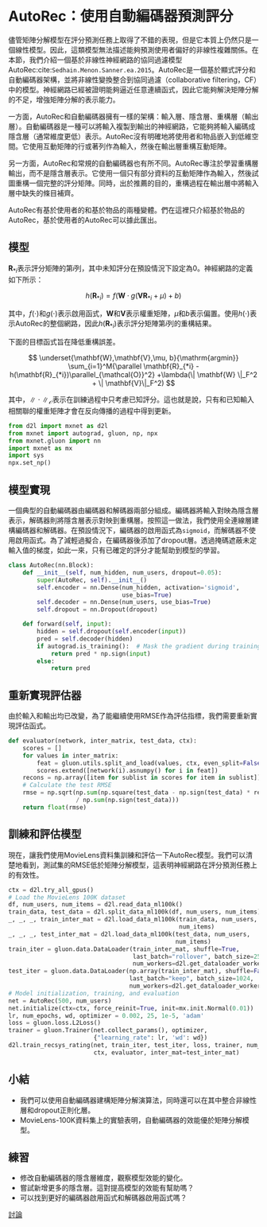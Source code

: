 # AutoRec：使用自動編碼器預測評分

儘管矩陣分解模型在評分預測任務上取得了不錯的表現，但是它本質上仍然只是一個線性模型。因此，這類模型無法描述能夠預測使用者偏好的非線性複雜關係。在本節，我們介紹一個基於非線性神經網路的協同過濾模型AutoRec:cite:`Sedhain.Menon.Sanner.ea.2015`。AutoRec是一個基於顯式評分和自動編碼器架構，並將非線性變換整合到協同過濾（collaborative filtering，CF）中的模型。神經網路已經被證明能夠逼近任意連續函式，因此它能夠解決矩陣分解的不足，增強矩陣分解的表示能力。

一方面，AutoRec和自動編碼器擁有一樣的架構：輸入層、隱含層、重構層（輸出層）。自動編碼器是一種可以將輸入複製到輸出的神經網路，它能夠將輸入編碼成隱含層（通常維度更低）表示。AutoRec沒有明確地將使用者和物品嵌入到低維空間。它使用互動矩陣的行或著列作為輸入，然後在輸出層重構互動矩陣。

另一方面，AutoRec和常規的自動編碼器也有所不同。AutoRec專注於學習重構層輸出，而不是隱含層表示。它使用一個只有部分資料的互動矩陣作為輸入，然後試圖重構一個完整的評分矩陣。同時，出於推薦的目的，重構過程在輸出層中將輸入層中缺失的條目補齊。

AutoRec有基於使用者的和基於物品的兩種變體。們在這裡只介紹基於物品的AutoRec，基於使用者的AutoRec可以據此匯出。

## 模型

$\mathbf{R}_{*i}$表示評分矩陣的第$i$列，其中未知評分在預設情況下設定為0。神經網路的定義如下所示：

$$
h(\mathbf{R}_{*i}) = f(\mathbf{W} \cdot g(\mathbf{V} \mathbf{R}_{*i} + \mu) + b)
$$

其中，$f(\cdot)$和$g(\cdot)$表示啟用函式，$\mathbf{W}$和$\mathbf{V}$表示權重矩陣，$\mu$和$b$表示偏置。使用$h( \cdot )$表示AutoRec的整個網路，因此$h(\mathbf{R}_{*i})$表示評分矩陣第$i$列的重構結果。

下面的目標函式旨在降低重構誤差。

$$
\underset{\mathbf{W},\mathbf{V},\mu, b}{\mathrm{argmin}} \sum_{i=1}^M{\parallel \mathbf{R}_{*i} - h(\mathbf{R}_{*i})\parallel_{\mathcal{O}}^2} +\lambda(\| \mathbf{W} \|_F^2 + \| \mathbf{V}\|_F^2)
$$

其中，$\| \cdot \|_{\mathcal{O}}$表示在訓練過程中只考慮已知評分。這也就是說，只有和已知輸入相關聯的權重矩陣才會在反向傳播的過程中得到更新。

```python
from d2l import mxnet as d2l
from mxnet import autograd, gluon, np, npx
from mxnet.gluon import nn
import mxnet as mx
import sys
npx.set_np()
```

## 模型實現

一個典型的自動編碼器由編碼器和解碼器兩部分組成。編碼器將輸入對映為隱含層表示，解碼器則將隱含層表示對映到重構層。按照這一做法，我們使用全連線層建構編碼器和解碼器。在預設情況下，編碼器的啟用函式為`sigmoid`，而解碼器不使用啟用函式。為了減輕過擬合，在編碼器後添加了dropout層。透過掩碼遮蔽未定輸入值的梯度，如此一來，只有已確定的評分才能幫助到模型的學習。

```python
class AutoRec(nn.Block):
    def __init__(self, num_hidden, num_users, dropout=0.05):
        super(AutoRec, self).__init__()
        self.encoder = nn.Dense(num_hidden, activation='sigmoid',
                                use_bias=True)
        self.decoder = nn.Dense(num_users, use_bias=True)
        self.dropout = nn.Dropout(dropout)

    def forward(self, input):
        hidden = self.dropout(self.encoder(input))
        pred = self.decoder(hidden)
        if autograd.is_training():  # Mask the gradient during training
            return pred * np.sign(input)
        else:
            return pred
```

## 重新實現評估器

由於輸入和輸出均已改變，為了能繼續使用RMSE作為評估指標，我們需要重新實現評估函式。

```python
def evaluator(network, inter_matrix, test_data, ctx):
    scores = []
    for values in inter_matrix:
        feat = gluon.utils.split_and_load(values, ctx, even_split=False)
        scores.extend([network(i).asnumpy() for i in feat])
    recons = np.array([item for sublist in scores for item in sublist])
    # Calculate the test RMSE
    rmse = np.sqrt(np.sum(np.square(test_data - np.sign(test_data) * recons))
                   / np.sum(np.sign(test_data)))
    return float(rmse)
```

## 訓練和評估模型

現在，讓我們使用MovieLens資料集訓練和評估一下AutoRec模型。我們可以清楚地看到，測試集的RMSE低於矩陣分解模型，這表明神經網路在評分預測任務上的有效性。

```python
ctx = d2l.try_all_gpus()
# Load the MovieLens 100K dataset
df, num_users, num_items = d2l.read_data_ml100k()
train_data, test_data = d2l.split_data_ml100k(df, num_users, num_items)
_, _, _, train_inter_mat = d2l.load_data_ml100k(train_data, num_users,
                                                num_items)
_, _, _, test_inter_mat = d2l.load_data_ml100k(test_data, num_users,
                                               num_items)
train_iter = gluon.data.DataLoader(train_inter_mat, shuffle=True,
                                   last_batch="rollover", batch_size=256,
                                   num_workers=d2l.get_dataloader_workers())
test_iter = gluon.data.DataLoader(np.array(train_inter_mat), shuffle=False,
                                  last_batch="keep", batch_size=1024,
                                  num_workers=d2l.get_dataloader_workers())
# Model initialization, training, and evaluation
net = AutoRec(500, num_users)
net.initialize(ctx=ctx, force_reinit=True, init=mx.init.Normal(0.01))
lr, num_epochs, wd, optimizer = 0.002, 25, 1e-5, 'adam'
loss = gluon.loss.L2Loss()
trainer = gluon.Trainer(net.collect_params(), optimizer,
                        {"learning_rate": lr, 'wd': wd})
d2l.train_recsys_rating(net, train_iter, test_iter, loss, trainer, num_epochs,
                        ctx, evaluator, inter_mat=test_inter_mat)
```

## 小結

* 我們可以使用自動編碼器建構矩陣分解演算法，同時還可以在其中整合非線性層和dropout正則化層。
* MovieLens-100K資料集上的實驗表明，自動編碼器的效能優於矩陣分解模型。

## 練習

* 修改自動編碼器的隱含層維度，觀察模型效能的變化。
* 嘗試新增更多的隱含層。這對提高模型的效能有幫助嗎？
* 可以找到更好的編碼器啟用函式和解碼器啟用函式嗎？

[討論](https://discuss.d2l.ai/t/401)
